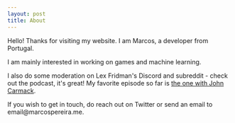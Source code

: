 ```yaml
---
layout: post
title: About
---
```


Hello! Thanks for visiting my website. I am Marcos, a developer from Portugal.

I am mainly interested in working on games and machine learning.

I also do some moderation on Lex Fridman's Discord and subreddit - check out the podcast, it's great! My favorite episode so far is [the one with John Carmack](https://www.youtube.com/watch?v=I845O57ZSy4).

If you wish to get in touch, do reach out on Twitter or send an email to &#101;&#109;&#97;&#105;&#108;&#64;&#109;&#97;&#114;&#99;&#111;&#115;&#112;&#101;&#114;&#101;&#105;&#114;&#97;&#46;&#109;&#101;.
